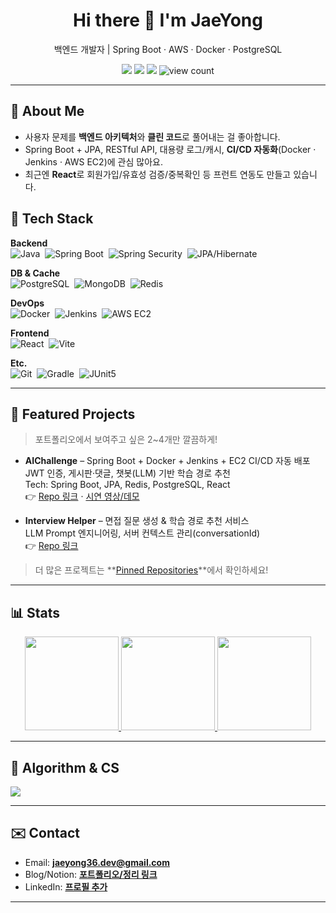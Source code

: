 <!-- 프로필 헤더 -->
<div align="center">
  
  <h1>Hi there 👋 I'm JaeYong</h1>
  <p>백엔드 개발자 | Spring Boot · AWS · Docker · PostgreSQL</p>

  <!-- 뱃지들 -->
  <a href="mailto:jaeyong36.dev@gmail.com"><img src="https://img.shields.io/badge/Gmail-EB4335?style=flat&logo=gmail&logoColor=white" /></a>
  <a href="https://solved.ac/jaeyong36"><img src="https://img.shields.io/badge/Solved.ac-1B1E2E?style=flat&logo=solvedac&logoColor=white" /></a>
  <a href="https://www.linkedin.com/in/"><img src="https://img.shields.io/badge/LinkedIn-0A66C2?style=flat&logo=linkedin&logoColor=white" /></a>
  <img src="https://komarev.com/ghpvc/?username=IMjaeyongpark&style=flat&color=0A66C2" alt="view count"/>
  
</div>

---

## 🧭 About Me
- 사용자 문제를 **백엔드 아키텍처**와 **클린 코드**로 풀어내는 걸 좋아합니다.
- Spring Boot + JPA, RESTful API, 대용량 로그/캐시, **CI/CD 자동화**(Docker · Jenkins · AWS EC2)에 관심 많아요.
- 최근엔 **React**로 회원가입/유효성 검증/중복확인 등 프런트 연동도 만들고 있습니다.

## 🔧 Tech Stack
<!-- 필요없는 건 지워도 됨 -->
**Backend**  
![Java](https://img.shields.io/badge/Java-007396?logo=openjdk&logoColor=white)&nbsp;
![Spring Boot](https://img.shields.io/badge/Spring%20Boot-6DB33F?logo=springboot&logoColor=white)&nbsp;
![Spring Security](https://img.shields.io/badge/Spring%20Security-6DB33F?logo=springsecurity&logoColor=white)&nbsp;
![JPA/Hibernate](https://img.shields.io/badge/JPA%2FHibernate-59666C?logo=hibernate&logoColor=white)

**DB & Cache**  
![PostgreSQL](https://img.shields.io/badge/PostgreSQL-4169E1?logo=postgresql&logoColor=white)&nbsp;
![MongoDB](https://img.shields.io/badge/MongoDB-47A248?logo=mongodb&logoColor=white)&nbsp;
![Redis](https://img.shields.io/badge/Redis-DC382D?logo=redis&logoColor=white)

**DevOps**  
![Docker](https://img.shields.io/badge/Docker-2496ED?logo=docker&logoColor=white)&nbsp;
![Jenkins](https://img.shields.io/badge/Jenkins-D24939?logo=jenkins&logoColor=white)&nbsp;
![AWS EC2](https://img.shields.io/badge/AWS%20EC2-FF9900?logo=amazon-aws&logoColor=white)

**Frontend**  
![React](https://img.shields.io/badge/React-61DAFB?logo=react&logoColor=000)&nbsp;
![Vite](https://img.shields.io/badge/Vite-646CFF?logo=vite&logoColor=white)

**Etc.**  
![Git](https://img.shields.io/badge/Git-F05032?logo=git&logoColor=white)&nbsp;
![Gradle](https://img.shields.io/badge/Gradle-02303A?logo=gradle&logoColor=white)&nbsp;
![JUnit5](https://img.shields.io/badge/JUnit5-25A162?logo=junit5&logoColor=white)

---

## 🚀 Featured Projects
> 포트폴리오에서 보여주고 싶은 2~4개만 깔끔하게!
- **AIChallenge** – Spring Boot + Docker + Jenkins + EC2 CI/CD 자동 배포  
  JWT 인증, 게시판·댓글, 챗봇(LLM) 기반 학습 경로 추천  
  Tech: Spring Boot, JPA, Redis, PostgreSQL, React  
  👉 [Repo 링크](https://github.com/IMjaeyongpark) · [시연 영상/데모](#)

- **Interview Helper** – 면접 질문 생성 & 학습 경로 추천 서비스  
  LLM Prompt 엔지니어링, 서버 컨텍스트 관리(conversationId)  
  👉 [Repo 링크](#)

> 더 많은 프로젝트는 **[Pinned Repositories](https://github.com/IMjaeyongpark?tab=repositories)**에서 확인하세요!

---

## 📊 Stats
<div align="center">

  <!-- Top Langs -->
  <a href="https://github.com/anuraghazra/github-readme-stats">
    <img height="150" src="https://github-readme-stats.vercel.app/api/top-langs/?username=IMjaeyongpark&layout=compact&hide=html,css&langs_count=8" />
  </a>

  <!-- GitHub Stats -->
  <a href="https://github.com/anuraghazra/github-readme-stats">
    <img height="150" src="https://github-readme-stats.vercel.app/api?username=IMjaeyongpark&show_icons=true&include_all_commits=true&count_private=true" />
  </a>

  <!-- Streak (선택) -->
  <a href="https://git.io/streak-stats">
    <img height="150" src="https://streak-stats.demolab.com?user=IMjaeyongpark" />
  </a>
  
</div>

---

## 🧠 Algorithm & CS
<a href="https://solved.ac/jaeyong36">
  <img src="http://mazassumnida.wtf/api/v2/generate_badge?boj=jaeyong36" />
</a>

---

## ✉️ Contact
- Email: **jaeyong36.dev@gmail.com**
- Blog/Notion: **[포트폴리오/정리 링크](#)**
- LinkedIn: **[프로필 추가](#)**

---

<!-- Fun: 깃허브 잔디 스네이크 (옵션) -->
<!--
![snake gif](https://github.com/IMjaeyongpark/IMjaeyongpark/blob/output/github-contribution-grid-snake.svg)
-->

<!-- 방문자 수 카운터는 맨 위에 있음 -->

